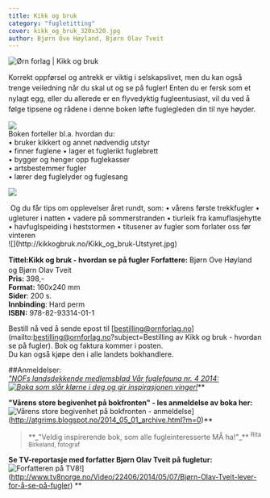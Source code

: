 ```yaml
---
title: Kikk og bruk
category: "fugletitting"
cover: kikk_og_bruk_320x320.jpg
author: Bjørn Ove Høyland, Bjørn Olav Tveit
---
```

![Ørn forlag | Kikk og bruk](/kikk_og_bruk_320x320.jpg)

<span style="line-height: 20.79px;">Korrekt oppførsel og antrekk er viktig i selskapslivet, men du kan også trenge veiledning når du skal ut og se på fugler! Enten du er fersk som et nylagt egg, eller du allerede er en flyvedyktig fugleentusiast, vil du ved å følge tipsene og rådene i denne boken løfte fuglegleden din til nye høyder. </span>

![](http://kikkogbruk.no/Kikk_og_bruk-Gleden.jpg)  
Boken forteller bl.a. hvordan du:  
• bruker kikkert og annet nødvendig utstyr  
• finner fuglene • lager et fuglerikt fuglebrett  
• bygger og henger opp fuglekasser  
• artsbestemmer fugler  
• lærer deg fuglelyder og fuglesang

![](http://kikkogbruk.no/Kikk_og_bruk_Fuglekasser5.jpg)

<div><span style="line-height: 20.79px;"> </span>Og du får tips om opplevelser året rundt, som:  
• vårens første trekkfugler  
• ugleturer i natten  
• vadere på sommerstranden  
• tiurleik fra kamuflasjehytte  
• havfuglspeiding i høststormen  
• titusener av fugler som forlater oss før vinteren</div>

<div>![](http://kikkogbruk.no/Kikk_og_bruk-Utstyret.jpg)</div>

<div>

<span style="line-height: 20.79px;">**Tittel:</span>Kikk og bruk - hvordan se på fugler**
**Forfattere:** Bjørn Ove Høyland og Bjørn Olav Tveit  
**Pris:** 398,-  
**Format:** 160x240 mm  
**Sider**: 200 s.  
**Innbinding**: Hard perm  
**ISBN:** 978-82-93314-01-1

Bestill nå ved å sende epost til [bestilling@ornforlag.no](mailto:bestilling@ornforlag.no?subject=Bestilling av Kikk og bruk - hvordan se på fugler). Bok og faktura kommer i posten.  
Du kan også kjøpe den i alle landets bokhandlere.

##Anmeldelser:  
_["NOFs landsdekkende medlemsblad Vår fuglefauna nr. 4 2014:  
![Boka som slår klørne i deg og gir inspirasjonen vinger!](http://kikkogbruk.no/Anmeldelse_Kikk_og_bruk_Vaar_Fuglefauna.jpg)](http://kikkogbruk.no/Anmeldelse_Kikk_og_bruk_Vaar_Fuglefauna.jpg)_**

**"Vårens store begivenhet på bokfronten" - les anmeldelse av boka her:**  
![Vårens store begivenhet på bokfronten - anmeldelse](http://kikkogbruk.no/Anmeldelse_Kikk_og_bruk.jpg)](http://atgrims.blogspot.no/2014_05_01_archive.html?m=0)**  


> <div>**_"Veldig inspirerende bok, som alle fugleinteresserte MÅ ha!"_**  
> <sup>Rita Birkeland, fotograf</sup></div>

**Se TV-reportasje med forfatter Bjørn Olav Tveit på fugletur:**  
![Forfatteren på TV8!](http://kikkogbruk.no/Kikk_og_bruk_TV8Norge.jpg)](http://www.tv8norge.no/Video/22406/2014/05/07/Bjørn-Olav-Tveit-lever-for-å-se-på-fugler) **

</div>